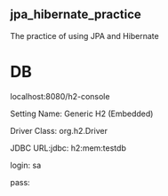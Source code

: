 ## jpa_hibernate_practice
The practice of using JPA and Hibernate

# DB

localhost:8080/h2-console

Setting Name:   Generic H2 (Embedded)

Driver Class:   org.h2.Driver

JDBC URL:jdbc:  h2:mem:testdb

login:          sa

pass:

